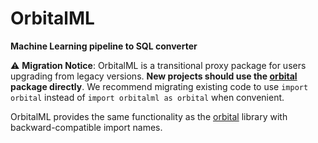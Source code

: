 # OrbitalML

**Machine Learning pipeline to SQL converter**

⚠️ **Migration Notice**: OrbitalML is a transitional proxy package for users upgrading from legacy versions. **New projects should use the [orbital](https://github.com/posit-dev/orbital) package directly**. We recommend migrating existing code to use `import orbital` instead of `import orbitalml as orbital` when convenient.

OrbitalML provides the same functionality as the [orbital](https://github.com/posit-dev/orbital) library with backward-compatible import names. 